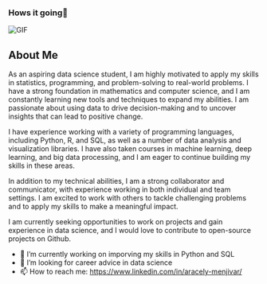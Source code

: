 ### Hows it going👋

<img align="center" alt="GIF" src="[https://raw.githubusercontent.com/JoeyBling/JoeyBling/master/pic/pusheencode.gif](https://media.tenor.com/FpaDM99g9BUAAAAC/courage-the-cowardly-dog-coding.gif)" />

## About Me 
As an aspiring data science student, I am highly motivated to apply my skills in statistics, programming, and problem-solving to real-world problems. I have a strong foundation in mathematics and computer science, and I am constantly learning new tools and techniques to expand my abilities. I am passionate about using data to drive decision-making and to uncover insights that can lead to positive change.

I have experience working with a variety of programming languages, including Python, R, and SQL, as well as a number of data analysis and visualization libraries. I have also taken courses in machine learning, deep learning, and big data processing, and I am eager to continue building my skills in these areas.

In addition to my technical abilities, I am a strong collaborator and communicator, with experience working in both individual and team settings. I am excited to work with others to tackle challenging problems and to apply my skills to make a meaningful impact.

I am currently seeking opportunities to work on projects and gain experience in data science, and I would love to contribute to open-source projects on Github.

- 🔭 I’m currently working on imporving my skills in Python and SQL
- 🤔 I’m looking for career advice in data science
- 📫 How to reach me: https://www.linkedin.com/in/aracely-menjivar/ 

